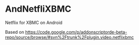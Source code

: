 AndNetfliXBMC
=============

Netflix for XBMC on Android

Based on https://code.google.com/p/addonscriptorde-beta-repo/source/browse/#svn%2Ftrunk%2Fplugin.video.netflixbmc